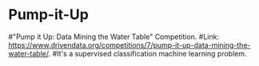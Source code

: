 # Pump-it-Up
#"Pump it Up: Data Mining the Water Table" Competition.
#Link: https://www.drivendata.org/competitions/7/pump-it-up-data-mining-the-water-table/.
#It's a supervised classification machine learning problem.

